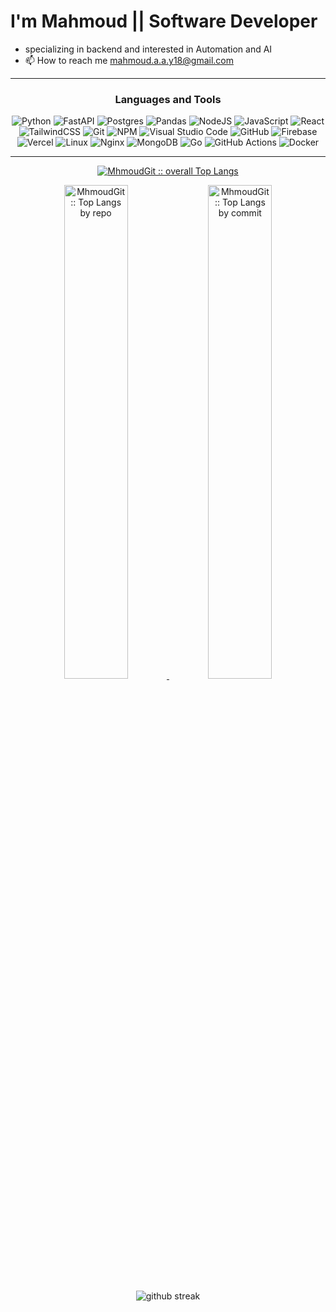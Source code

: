
 
 <div align="left">
  
# I'm Mahmoud || Software Developer
- specializing in backend and interested in Automation and AI
- 📫 How to reach me mahmoud.a.a.y18@gmail.com
  
<div>
 
-------------------
<div align="center">
 
### Languages and Tools  
![Python](https://img.shields.io/badge/python-3670A0?style=for-the-badge&logo=python&logoColor=ffdd54) ![FastAPI](https://img.shields.io/badge/FastAPI-005571?style=for-the-badge&logo=fastapi) ![Postgres](https://img.shields.io/badge/postgres-%23316192.svg?style=for-the-badge&logo=postgresql&logoColor=white) ![Pandas](https://img.shields.io/badge/pandas-%23150458.svg?style=for-the-badge&logo=pandas&logoColor=white) ![NodeJS](https://img.shields.io/badge/node.js-%2343853D.svg?style=for-the-badge&logo=node.js&logoColor=white) ![JavaScript](https://img.shields.io/badge/javascript-%23323330.svg?style=for-the-badge&logo=javascript&logoColor=%23F7DF1E) ![React](https://img.shields.io/badge/react-%2320232a.svg?style=for-the-badge&logo=react&logoColor=%2361DAFB) ![TailwindCSS](https://img.shields.io/badge/tailwindcss-%2338B2AC.svg?style=for-the-badge&logo=tailwind-css&logoColor=white) ![Git](https://img.shields.io/badge/git-%23F05033.svg?style=for-the-badge&logo=git&logoColor=white) ![NPM](https://img.shields.io/badge/NPM-%23000000.svg?style=for-the-badge&logo=npm&logoColor=white) ![Visual Studio Code](https://img.shields.io/badge/VisualStudioCode-0078d7.svg?style=for-the-badge&logo=visual-studio-code&logoColor=white) ![GitHub](https://img.shields.io/badge/github-%23121011.svg?style=for-the-badge&logo=github&logoColor=white) ![Firebase](https://img.shields.io/badge/firebase-%23039BE5.svg?style=for-the-badge&logo=firebase) ![Vercel](https://img.shields.io/badge/vercel-%23000000.svg?style=for-the-badge&logo=vercel&logoColor=white) ![Linux](https://img.shields.io/badge/Linux-FCC624?style=for-the-badge&logo=linux&logoColor=black) ![Nginx](https://img.shields.io/badge/nginx-%23009639.svg?style=for-the-badge&logo=nginx&logoColor=white) ![MongoDB](https://img.shields.io/badge/MongoDB-%234ea94b.svg?style=for-the-badge&logo=mongodb&logoColor=white) ![Go](https://img.shields.io/badge/go-%2300ADD8.svg?style=for-the-badge&logo=go&logoColor=white) ![GitHub Actions](https://img.shields.io/badge/github%20actions-%232671E5.svg?style=for-the-badge&logo=githubactions&logoColor=white) ![Docker](https://img.shields.io/badge/docker-%230db7ed.svg?style=for-the-badge&logo=docker&logoColor=white)
  
-------------------
  <p align="center">
        <a href="https://github.com/MhmoudGit/">
          <img src="https://github-readme-stats.vercel.app/api/top-langs/?username=MhmoudGit&langs_count=10&theme=tokyonight&layout=compact&hide_border=false&count_private=true&include_all_commits=true"
          alt="MhmoudGit :: overall Top Langs " /></a>
      </p>
        <p align="center">
          <a href="https://github.com/MhmoudGit/" >
          <img width="45%" src="https://github-profile-summary-cards.vercel.app/api/cards/repos-per-language?username=MhmoudGit&theme=tokyonight&layout=compact&hide_border=false&count_private=true&include_all_commits=true"
          alt="MhmoudGit :: Top Langs by repo" />
          <img width="45%" src="https://github-profile-summary-cards.vercel.app/api/cards/most-commit-language?username=MhmoudGit&theme=tokyonight&layout=compact&hide_border=false&count_private=true&include_all_commits=true"
          alt="MhmoudGit :: Top Langs by commit" />
          </a>
        </p>
  
<!-- ![Mahmoud github stats](https://github-readme-stats.vercel.app/api?username=MhmoudGit&show_icons=true&theme=tokyonight&count_private=true&include_all_commits=true) -->


![github streak](https://github-readme-streak-stats.herokuapp.com/?user=MhmoudGit&theme=tokyonight&include_all_commits=true&count_private=true)
 

 <div>

<!---
MhmoudGit/MhmoudGit is a ✨ special ✨ repository because its `README.md` (this file) appears on your GitHub profile.
You can click the Preview link to take a look at your changes.
--->
